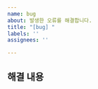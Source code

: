 ```yaml
---
name: bug
about: 발생한 오류를 해결합니다.
title: "[bug] "
labels: ''
assignees: ''

---
```


## 해결 내용

<!-- 해당 브랜치에서 작업할 내용을 작성해주세요. -->
